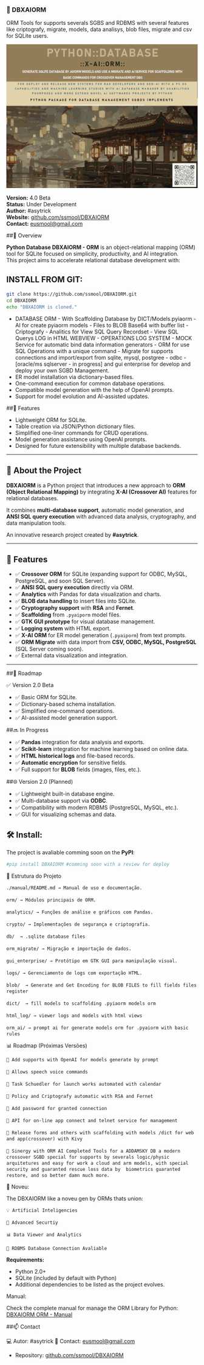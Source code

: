 ### 🧠 DBXAIORM
ORM Tools for supports severals SGBS and RDBMS with several features like criptografy, migrate, models, data analisys, blob files, migrate and csv for SQLite users.

![DBXAIORM ORM Logo](./assets/pyormxaidatabase_md.png)

**Version:** 4.0 Beta  
**Status:** Under Development  
**Author:** #asytrick  
**Website:** [github.com/ssmool/DBXAIORM](https://github.com/ssmool/DBXAIORM)  
**Contact:** eusmool@gmail.com  

##📌 Overview

**Python Database DBXAIORM - ORM** is an object-relational mapping (ORM) tool for SQLite focused on simplicity, productivity, and AI integration.  
This project aims to accelerate relational database development with:

## INSTALL FROM GIT:
```bash
git clone https://github.com/ssmool/DBXAIORM.git
cd DBXAIORM
echo "DBXAIORM is cloned."  
```

- DATABASE ORM - With Scaffolding Database by DICT/Models.pyiaorm - AI for create pyiaorm models - Files to BLOB Base64 with buffer list - Criptografy - Analitics for View SQL Query Recordset - View SQL Querys LOG in HTML WEBVIEW - OPERATIONS LOG SYSTEM - MOCK Service for automatic bind data information generators - ORM for use SQL Operations with a unique command - Migrate for supports connections and import/export from sqlite, mysql, postgree - odbc - [oracle/ms sqlserver - in progress]  and gui enterprise for develop and deploy your own SGBD Management.
- ER model installation via dictionary-based files.
- One-command execution for common database operations.
- Compatible model generation with the help of OpenAI prompts.
- Support for model evolution and AI-assisted updates.

##🚀 Features

- Lightweight ORM for SQLite.
- Table creation via JSON/Python dictionary files.
- Simplified one-liner commands for CRUD operations.
- Model generation assistance using OpenAI prompts.
- Designed for future extensibility with multiple database backends.

---

## 📌 About the Project  

**DBXAIORM** is a Python project that introduces a new approach to **ORM (Object Relational Mapping)** by integrating **X-AI (Crossover AI)** features for relational databases.  

It combines **multi-database support**, automatic model generation, and **ANSI SQL query execution** with advanced data analysis, cryptography, and data manipulation tools.  

An innovative research project created by **#asytrick**.  

---

## 🚀 Features  

- ✅ **Crossover ORM** for SQLite (expanding support for ODBC, MySQL, PostgreSQL, and soon SQL Server).  
- ✅ **ANSI SQL query execution** directly via ORM.  
- ✅ **Analytics** with Pandas for data visualization and charts.  
- ✅ **BLOB data handling** to insert files into SQLite.  
- ✅ **Cryptography support** with **RSA** and **Fernet**.  
- ✅ **Scaffolding** from `.pyaiporm` model files.  
- ✅ **GTK GUI prototype** for visual database management.  
- ✅ **Logging system** with HTML export.  
- ✅ **X-AI ORM** for ER model generation (`.pyaiporm`) from text prompts.  
- ✅ **ORM Migrate** with data import from **CSV, ODBC, MySQL, PostgreSQL** (SQL Server coming soon).  
- ✅ External data visualization and integration.  

---

##🔮 Roadmap

✅ Version 2.0 Beta
- ✅ Basic ORM for SQLite.
- ✅ Dictionary-based schema installation.
- ✅ Simplified one-command operations.
- ✅ AI-assisted model generation support.

##🔜 In Progress
- ✅ **Pandas** integration for data analysis and exports.
- ✅ **Scikit-learn** integration for machine learning based on online data.
- ✅ **HTML historical logs** and file-based records.
- ✅ **Automatic encryption** for sensitive fields.
- ✅ Full support for **BLOB** fields (images, files, etc.).

##🌐 Version 2.0 (Planned)
- ✅ Lightweight built-in database engine.
- ✅ Multi-database support via **ODBC**.
- ✅ Compatibility with modern RDBMS (PostgreSQL, MySQL, etc.).
- ✅ GUI for visualizing schemas and data.

## 🛠 Install:

The project is avaliable comming soon on the **PyPI**:  

```bash
#pip install DBXAIORM #comming soon with a review for deploy
```

📂 Estrutura do Projeto

    ./manual/README.md → Manual de uso e documentação.

    orm/ → Módulos principais de ORM.

    analytics/ → Funções de análise e gráficos com Pandas.

    crypto/ → Implementações de segurança e criptografia.

    db/  → .sqlite database files

    orm_migrate/ → Migração e importação de dados.

    gui_enterprise/ → Protótipo em GTK GUI para manipulação visual.

    logs/ → Gerenciamento de logs com exportação HTML.

    blob/  → Generate and Get Encoding for BLOB FILES to fill fields files register

    dict/  → fill models to scaffolding .pyiaorm models orm

    html_log/ → viewer logs and models with html views

    orm_ai/ → prompt ai for generate models orm for .pyaiorm with basic rules


📊  Roadmap (Próximas Versões)

    🔹 Add supports with OpenAI for models generate by prompt

    🔹 Allows speech voice commands

    🔹 Task Schuedler for launch works automated with calendar

    🔹 Policy and Criptografy automatic with RSA and Fernet

    🔹 Add password for granted connection

    🔹 API for on-line app connect and telnet service for management

    🔹 Release forms and others with scaffolding with models /dict for web and app(crossover) with Kivy

    🔹 Sinergy with ORM AI Completed Tools for a ADDAMSKY DB a modern crossover SGBD special for supports by severals logic/physic arquitetures and easy for work a cloud and arm models, with special security and guaranted rescue loss data by  biometrics guaranted restore, and so better damn much more.

🌟 Noveu:

The DBXAIORM like a noveu gen by ORMs thats union:

    💡 Artificial Inteligencies

    🔐 Advanced Securtiy

    📊 Data Viewer and Analytics 

    🔌 RDBMS Database Connection Avaliable

**Requirements:**
- Python 2.0+
- SQLite (included by default with Python)
- Additional dependencies to be listed as the project evolves.

Manual:

Check the complete manual for manage the ORM Library for Python: [DBXAIORM ORM - Manual](./manual/README.MD)

##📫 Contact

💻 Autor: #asytrick
📧 Contact: eusmool@gmail.com
- Repository: [github.com/ssmool/DBXAIORM](https://github.com/ssmool/DBXAIORM)  

